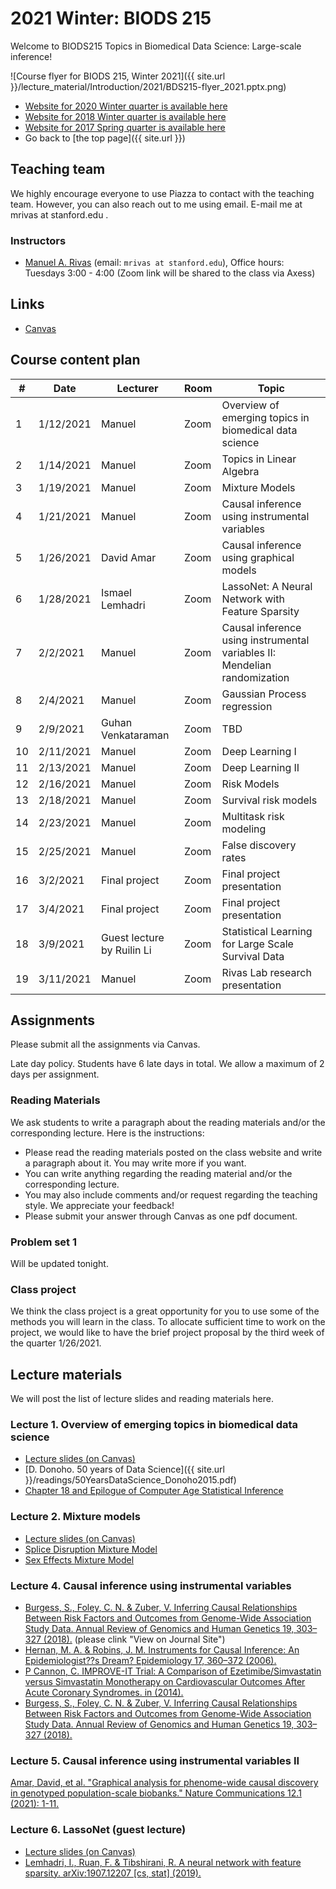 # 2021 Winter: BIODS 215

Welcome to BIODS215 Topics in Biomedical Data Science: Large-scale inference!

![Course flyer for BIODS 215, Winter 2021]({{ site.url }}/lecture_material/Introduction/2021/BDS215-flyer_2021.pptx.png)

- [Website for 2020 Winter quarter is available here](2020.md)
- [Website for 2018 Winter quarter is available here](2018.md)
- [Website for 2017 Spring quarter is available here](2017.md)
- Go back to [the top page]({{ site.url }})

## Teaching team

We highly encourage everyone to use Piazza to contact with the teaching team.
However, you can also reach out to me using email.
E-mail me at mrivas at stanford.edu .

### Instructors

- [Manuel A. Rivas](http://rivaslab.stanford.edu) (email: `mrivas at stanford.edu`), Office hours: Tuesdays 3:00 - 4:00 (Zoom link will be shared to the class via Axess)

## Links

- [Canvas](https://canvas.stanford.edu/courses/129273)

## Course content plan

| #  | Date      | Lecturer      | Room     | Topic                                                                     |
|----|-----------|---------------|----------|---------------------------------------------------------------------------|
| 1  | 1/12/2021  | Manuel        | Zoom | Overview of emerging topics in biomedical data science                    |
| 2  | 1/14/2021  | Manuel        | Zoom | Topics in Linear Algebra                                                  |
| 3  | 1/19/2021 | Manuel        | Zoom | Mixture Models                                                              |
| 4  | 1/21/2021 | Manuel        | Zoom | Causal inference using instrumental variables                                                            |
| 5  | 1/26/2021 | David Amar | Zoom | Causal inference using graphical models 				                                            |
| 6  | 1/28/2021 | Ismael Lemhadri | Zoom | LassoNet: A Neural Network with Feature Sparsity                                		                            |
| 7  | 2/2/2021 | Manuel        | Zoom | Causal inference using instrumental variables II: Mendelian randomization |
| 8  | 2/4/2021  | Manuel        | Zoom | Gaussian Process regression                                               |
| 9 | 2/9/2021  | Guhan Venkataraman        | Zoom | TBD      	              		                                        |
| 10 | 2/11/2021 | Manuel         | Zoom | Deep Learning I                                                          |
| 11 | 2/13/2021 | Manuel         | Zoom  | Deep Learning II                                                        |
| 12 | 2/16/2021 | Manuel        | Zoom | Risk Models                                                               |
| 13 | 2/18/2021 | Manuel        | Zoom | Survival risk models                                                      |
| 14 | 2/23/2021 | Manuel        | Zoom | Multitask risk modeling                                                   |
| 15 | 2/25/2021 | Manuel       | Zoom | False discovery rates                                                      |
| 16 | 3/2/2021  | Final project | Zoom | Final project presentation                                                |
| 17 | 3/4/2021  | Final project | Zoom | Final project presentation                                                |
| 18 | 3/9/2021 | Guest lecture by Ruilin Li         | Zoom | Statistical Learning for Large Scale Survival Data                 |
| 19 | 3/11/2021 | Manuel        | Zoom | Rivas Lab research presentation                                       |

## Assignments

Please submit all the assignments via Canvas.

Late day policy. Students have 6 late days in total. We allow a maximum of 2 days per assignment.

### Reading Materials

We ask students to write a paragraph about the reading materials and/or the corresponding lecture. Here is the instructions:

- Please read the reading materials posted on the class website and write a paragraph about it. You may write more if you want.
- You can write anything regarding the reading material and/or the corresponding lecture.
- You may also include comments and/or request regarding the teaching style. We appreciate your feedback!
- Please submit your answer through Canvas as one pdf document.

### Problem set 1

Will be updated tonight.


### Class project

We think the class project is a great opportunity for you to use some of the methods you will learn in the class. To allocate sufficient time to work on the project, we would like to have the brief project proposal by the third week of the quarter 1/26/2021.

## Lecture materials

We will post the list of lecture slides and reading materials here.

### Lecture 1. Overview of emerging topics in biomedical data science

- [Lecture slides (on Canvas)](https://canvas.stanford.edu/courses/129273/files/7098496?wrap=1)
- [D. Donoho. 50 years of Data Science]({{ site.url }}/readings/50YearsDataScience_Donoho2015.pdf)
- [Chapter 18 and Epilogue of Computer Age Statistical Inference](https://web.stanford.edu/~hastie/CASI_files/PDF/casi.pdf)

### Lecture 2. Mixture models

- [Lecture slides (on Canvas)](https://canvas.stanford.edu/courses/129273/files/7108515?wrap=1)
- [Splice Disruption Mixture Model](https://science.sciencemag.org/content/348/6235/666)
- [Sex Effects Mixture Model](https://www.nature.com/articles/s41431-020-00712-w.pdf?origin=ppub)

### Lecture 4. Causal inference using instrumental variables
- [Burgess, S., Foley, C. N. & Zuber, V. Inferring Causal Relationships Between Risk Factors and Outcomes from Genome-Wide Association Study Data. Annual Review of Genomics and Human Genetics 19, 303–327 (2018).](https://doi.org/10.1097/01.ede.0000222409.00878.37) (please clink "View on Journal Site")
- [Hernan, M. A. & Robins, J. M. Instruments for Causal Inference: An Epidemiologist??s Dream? Epidemiology 17, 360–372 (2006).](https://doi.org/10.1146/annurev-genom-083117-021731)
- [P Cannon, C. IMPROVE-IT Trial: A Comparison of Ezetimibe/Simvastatin versus Simvastatin Monotherapy on Cardiovascular Outcomes After Acute Coronary Syndromes. in (2014).](http://my.americanheart.org/idc/groups/ahamah-public/@wcm/@sop/@scon/documents/downloadable/ucm_469598.pdf)
- [Burgess, S., Foley, C. N. & Zuber, V. Inferring Causal Relationships Between Risk Factors and Outcomes from Genome-Wide Association Study Data. Annual Review of Genomics and Human Genetics 19, 303–327 (2018).](https://doi.org/10.1016/j.jacc.2015.02.020)

### Lecture 5. Causal inference using instrumental variables II
 [Amar, David, et al. "Graphical analysis for phenome-wide causal discovery in genotyped population-scale biobanks." Nature Communications 12.1 (2021): 1-11.](https://www.nature.com/articles/s41467-020-20516-2)

### Lecture 6. LassoNet (guest lecture)

- [Lecture slides (on Canvas)](https://canvas.stanford.edu/courses/113896/files?preview=5441869)
- [Lemhadri, I., Ruan, F. & Tibshirani, R. A neural network with feature sparsity. arXiv:1907.12207 [cs, stat] (2019).](https://arxiv.org/abs/1907.12207)